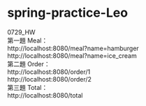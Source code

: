 # spring-practice-Leo
0729_HW  
第一題 Meal：  
http://localhost:8080/meal?name=hamburger  
http://localhost:8080/meal?name=ice_cream  
第二題 Order：  
http://localhost:8080/order/1  
http://localhost:8080/order/2  
第三題 Total：  
http://localhost:8080/total  
 
